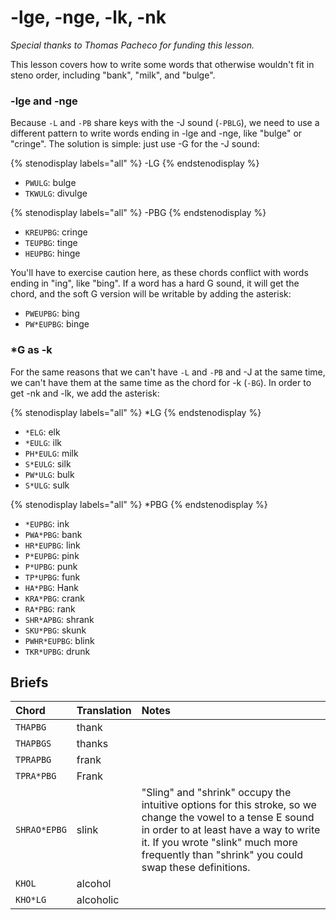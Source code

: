 # -lge, -nge, -lk, -nk

_Special thanks to Thomas Pacheco for funding this lesson._

This lesson covers how to write some words that otherwise wouldn't fit in steno order, including "bank", "milk", and "bulge".

### -lge and -nge

Because `-L` and `-PB` share keys with the -J sound (`-PBLG`), we need to use a different pattern to write words ending in -lge and -nge, like "bulge" or "cringe". The solution is simple: just use -G for the -J sound:

{% stenodisplay labels="all" %}
-LG
{% endstenodisplay %}

* `PWULG`: bulge
* `TKWULG`: divulge

{% stenodisplay labels="all" %}
-PBG
{% endstenodisplay %}

* `KREUPBG`: cringe
* `TEUPBG`: tinge
* `HEUPBG`: hinge

You'll have to exercise caution here, as these chords conflict with words ending in "ing", like "bing". If a word has a hard G sound, it will get the chord, and the soft G version will be writable by adding the asterisk:

* `PWEUPBG`: bing
* `PW*EUPBG`: binge

### *G as -k

For the same reasons that we can't have `-L` and `-PB` and -J at the same time, we can't have them at the same time as the chord for -k (`-BG`). In order to get -nk and -lk, we add the asterisk:

{% stenodisplay labels="all" %}
*LG
{% endstenodisplay %}

* `*ELG`: elk
* `*EULG`: ilk
* `PH*EULG`: milk
* `S*EULG`: silk
* `PW*ULG`: bulk
* `S*ULG`: sulk

{% stenodisplay labels="all" %}
*PBG
{% endstenodisplay %}

* `*EUPBG`: ink
* `PWA*PBG`: bank
* `HR*EUPBG`: link
* `P*EUPBG`: pink
* `P*UPBG`: punk
* `TP*UPBG`: funk
* `HA*PBG`: Hank
* `KRA*PBG`: crank
* `RA*PBG`: rank
* `SHR*APBG`: shrank
* `SKU*PBG`: skunk
* `PWHR*EUPBG`: blink
* `TKR*UPBG`: drunk

## Briefs

|   Chord    |  Translation  | Notes |
| :--------- | :------------ | :---- |
| `THAPBG` | thank | |
| `THAPBGS` | thanks | |
| `TPRAPBG`    | frank       |  |
| `TPRA*PBG`    | Frank       |  |
| `SHRAO*EPBG`  | slink       | "Sling" and "shrink" occupy the intuitive options for this stroke, so we change the vowel to a tense E sound in order to at least have a way to write it. If you wrote "slink" much more frequently than "shrink" you could swap these definitions. |
| `KHOL` | alcohol |  |
| `KHO*LG` | alcoholic | |